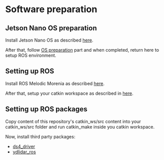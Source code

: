# Software preparation

## Jetson Nano OS preparation
Install Jetson Nano OS as described [here](https://developer.nvidia.com/embedded/learn/get-started-jetson-nano-devkit).

After that, follow [OS preparation]() part and when completed, return here to setup ROS environment.

## Setting up ROS 
Install ROS Melodic Morenia as described [here](http://wiki.ros.org/melodic/Installation/Ubuntu).

After that, setup your catkin workspace as described in [here](http://wiki.ros.org/catkin/Tutorials/create_a_workspace).

## Setting up ROS packages
Copy content of this repository's catkin_ws/src content into your catkin_ws/src folder and run catkin_make inside you catkin workspace.

Now, install third party packages:
* [ds4_driver](http://wiki.ros.org/ds4_driver)
* [ydlidar_ros](https://github.com/YDLIDAR/ydlidar_ros)

